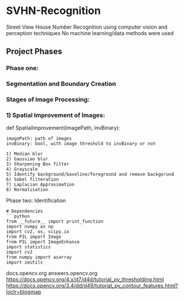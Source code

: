 # SVHN-Recognition
Street View House Number Recognition using computer vision and perception techniques
No machine learning/data methods were used

## Project Phases
### Phase one: 
   ### Segmentation and Boundary Creation
   ### Stages of Image Processing:
   ### 1) Spatial Improvement of Images:
   def SpatialImprovement(imagePath, invBinary):
   ```
   imagePath: path of images
   invBinary: bool, with image threshold to invBinary or not
   ```
   ```
   1) Median blur
   2) Gaussian blur
   3) Sharpening Box filter
   4) Grayscale
   5) Identify background/baseline/foreground and remove backgorund
   6) Sobel filteration
   7) Laplacian Approximation
   8) Normalisation
   ```
Phase two: 
    Identification
```
# Dependencies
```python
from __future__ import print_function
import numpy as np
import cv2, os, scipy.io
from PIL import Image
from PIL import ImageEnhance
import statistics
import cv2
from numpy import asarray
import imutils
```

docs.opencv.org
answers.opencv.org
https://docs.opencv.org/4.x/d7/d4d/tutorial_py_thresholding.html
https://docs.opencv.org/3.4/dd/d49/tutorial_py_contour_features.html?loclr=blogmap

